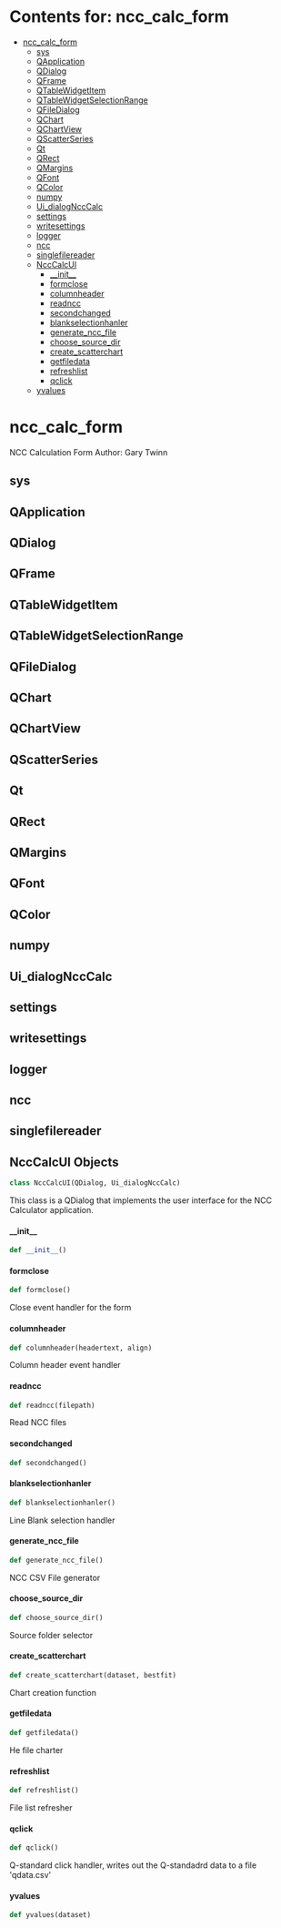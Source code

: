 # Contents for: ncc_calc_form

* [ncc\_calc\_form](#ncc_calc_form)
  * [sys](#ncc_calc_form.sys)
  * [QApplication](#ncc_calc_form.QApplication)
  * [QDialog](#ncc_calc_form.QDialog)
  * [QFrame](#ncc_calc_form.QFrame)
  * [QTableWidgetItem](#ncc_calc_form.QTableWidgetItem)
  * [QTableWidgetSelectionRange](#ncc_calc_form.QTableWidgetSelectionRange)
  * [QFileDialog](#ncc_calc_form.QFileDialog)
  * [QChart](#ncc_calc_form.QChart)
  * [QChartView](#ncc_calc_form.QChartView)
  * [QScatterSeries](#ncc_calc_form.QScatterSeries)
  * [Qt](#ncc_calc_form.Qt)
  * [QRect](#ncc_calc_form.QRect)
  * [QMargins](#ncc_calc_form.QMargins)
  * [QFont](#ncc_calc_form.QFont)
  * [QColor](#ncc_calc_form.QColor)
  * [numpy](#ncc_calc_form.numpy)
  * [Ui\_dialogNccCalc](#ncc_calc_form.Ui_dialogNccCalc)
  * [settings](#ncc_calc_form.settings)
  * [writesettings](#ncc_calc_form.writesettings)
  * [logger](#ncc_calc_form.logger)
  * [ncc](#ncc_calc_form.ncc)
  * [singlefilereader](#ncc_calc_form.singlefilereader)
  * [NccCalcUI](#ncc_calc_form.NccCalcUI)
    * [\_\_init\_\_](#ncc_calc_form.NccCalcUI.__init__)
    * [formclose](#ncc_calc_form.NccCalcUI.formclose)
    * [columnheader](#ncc_calc_form.NccCalcUI.columnheader)
    * [readncc](#ncc_calc_form.NccCalcUI.readncc)
    * [secondchanged](#ncc_calc_form.NccCalcUI.secondchanged)
    * [blankselectionhanler](#ncc_calc_form.NccCalcUI.blankselectionhanler)
    * [generate\_ncc\_file](#ncc_calc_form.NccCalcUI.generate_ncc_file)
    * [choose\_source\_dir](#ncc_calc_form.NccCalcUI.choose_source_dir)
    * [create\_scatterchart](#ncc_calc_form.NccCalcUI.create_scatterchart)
    * [getfiledata](#ncc_calc_form.NccCalcUI.getfiledata)
    * [refreshlist](#ncc_calc_form.NccCalcUI.refreshlist)
    * [qclick](#ncc_calc_form.NccCalcUI.qclick)
  * [yvalues](#ncc_calc_form.yvalues)

<a id="ncc_calc_form"></a>

# ncc\_calc\_form

NCC Calculation Form
Author: Gary Twinn

<a id="ncc_calc_form.sys"></a>

## sys

<a id="ncc_calc_form.QApplication"></a>

## QApplication

<a id="ncc_calc_form.QDialog"></a>

## QDialog

<a id="ncc_calc_form.QFrame"></a>

## QFrame

<a id="ncc_calc_form.QTableWidgetItem"></a>

## QTableWidgetItem

<a id="ncc_calc_form.QTableWidgetSelectionRange"></a>

## QTableWidgetSelectionRange

<a id="ncc_calc_form.QFileDialog"></a>

## QFileDialog

<a id="ncc_calc_form.QChart"></a>

## QChart

<a id="ncc_calc_form.QChartView"></a>

## QChartView

<a id="ncc_calc_form.QScatterSeries"></a>

## QScatterSeries

<a id="ncc_calc_form.Qt"></a>

## Qt

<a id="ncc_calc_form.QRect"></a>

## QRect

<a id="ncc_calc_form.QMargins"></a>

## QMargins

<a id="ncc_calc_form.QFont"></a>

## QFont

<a id="ncc_calc_form.QColor"></a>

## QColor

<a id="ncc_calc_form.numpy"></a>

## numpy

<a id="ncc_calc_form.Ui_dialogNccCalc"></a>

## Ui\_dialogNccCalc

<a id="ncc_calc_form.settings"></a>

## settings

<a id="ncc_calc_form.writesettings"></a>

## writesettings

<a id="ncc_calc_form.logger"></a>

## logger

<a id="ncc_calc_form.ncc"></a>

## ncc

<a id="ncc_calc_form.singlefilereader"></a>

## singlefilereader

<a id="ncc_calc_form.NccCalcUI"></a>

## NccCalcUI Objects

```python
class NccCalcUI(QDialog, Ui_dialogNccCalc)
```

This class is a QDialog that implements the user interface for the NCC Calculator application.

<a id="ncc_calc_form.NccCalcUI.__init__"></a>

#### \_\_init\_\_

```python
def __init__()
```

<a id="ncc_calc_form.NccCalcUI.formclose"></a>

#### formclose

```python
def formclose()
```

Close event handler for the form

<a id="ncc_calc_form.NccCalcUI.columnheader"></a>

#### columnheader

```python
def columnheader(headertext, align)
```

Column header event handler

<a id="ncc_calc_form.NccCalcUI.readncc"></a>

#### readncc

```python
def readncc(filepath)
```

Read NCC files

<a id="ncc_calc_form.NccCalcUI.secondchanged"></a>

#### secondchanged

```python
def secondchanged()
```

<a id="ncc_calc_form.NccCalcUI.blankselectionhanler"></a>

#### blankselectionhanler

```python
def blankselectionhanler()
```

Line Blank selection handler

<a id="ncc_calc_form.NccCalcUI.generate_ncc_file"></a>

#### generate\_ncc\_file

```python
def generate_ncc_file()
```

NCC CSV File generator

<a id="ncc_calc_form.NccCalcUI.choose_source_dir"></a>

#### choose\_source\_dir

```python
def choose_source_dir()
```

Source folder selector

<a id="ncc_calc_form.NccCalcUI.create_scatterchart"></a>

#### create\_scatterchart

```python
def create_scatterchart(dataset, bestfit)
```

Chart creation function

<a id="ncc_calc_form.NccCalcUI.getfiledata"></a>

#### getfiledata

```python
def getfiledata()
```

He file charter

<a id="ncc_calc_form.NccCalcUI.refreshlist"></a>

#### refreshlist

```python
def refreshlist()
```

File list refresher

<a id="ncc_calc_form.NccCalcUI.qclick"></a>

#### qclick

```python
def qclick()
```

Q-standard click handler, writes out the Q-standadrd data to a file 'qdata.csv'

<a id="ncc_calc_form.yvalues"></a>

#### yvalues

```python
def yvalues(dataset)
```

